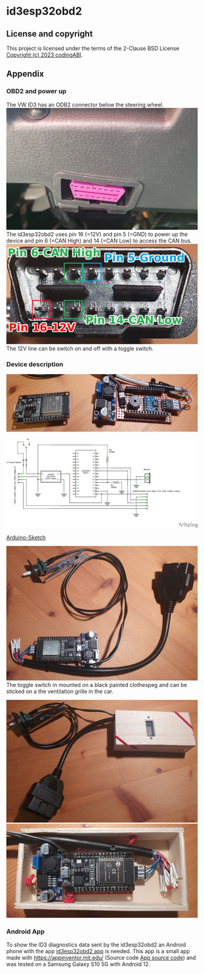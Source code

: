 # id3esp32obd2

## License and copyright
This project is licensed under the terms of the 2-Clause BSD License [Copyright (c) 2023 codingABI](LICENSE). 

## Appendix
### OBD2 and power up
The VW ID3 has an ODB2 connector below the steering wheel.
![ID3 OBD2 Connector](assets/images/id3obd2ConnectorFemale.jpg)
The id3esp32obd2 uses pin 16 (=12V) and pin 5 (=GND) to power up the device and pin 6 (=CAN High) and 14 (=CAN Low) to access the CAN bus. 
![OBD2 connector male](assets/images/obd2ConnectorMale.jpg)
The 12V line can be switch on and off with a toggle switch.
### Device description

![Perfboard](assets/images/Perfboard.jpg)

![Schematic](assets/images/Schematic.png)

[Arduino-Sketch](/id3esp32obd2/id3esp32obd2.ino)

![Device without case](assets/images/Device.jpg)
The toggle switch in mounted on a black painted clothespeg and can be sticked on a the ventilation grille in the car. 

![Device with case](assets/images/DeviceWithCase.jpg)
![Device with open case](assets/images/DeviceWithOpenCase.jpg)

### Android App
To show the ID3 diagnostics data sent by the id3esp32obd2 an Android phone with the app [id3esp32obd2 app](id3esp32obd2.apk) is needed. This app is a small app made with https://appinventor.mit.edu/ (Source code  [App source code](id3esp32obd2.aia)) and was tested on a Samsung Galaxy S10 5G with Android 12.
